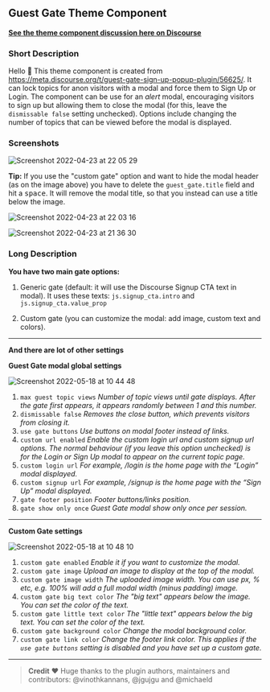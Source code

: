 ## Guest Gate Theme Component

**[See the theme component discussion here on Discourse](https://meta.discourse.org/t/guest-gate-theme-component/225107)**

### Short Description

Hello :wave: This theme component is created from https://meta.discourse.org/t/guest-gate-sign-up-popup-plugin/56625/. It can lock topics for anon visitors with a modal and force them to Sign Up or Login. The component can be use for an *alert* modal, encouraging visitors to sign up but allowing them to close the modal (for this, leave the `dismissable false` setting unchecked). Options include changing the number of topics that can be viewed before the modal is displayed.

### Screenshots

![Screenshot 2022-04-23 at 22 05 29](https://user-images.githubusercontent.com/71207900/164945247-04b20c10-51ba-4d63-a6d1-ace4ccdc6e7f.png)

**Tip:** If you use the "custom gate" option and want to hide the modal header (as on the image above) you have to delete the `guest_gate.title` field and hit a <kbd>space</kbd>. It will remove the modal title, so that you instead can use a title below the image.

![Screenshot 2022-04-23 at 22 03 16](https://user-images.githubusercontent.com/71207900/164945265-80af1181-2ab9-4a44-a1fb-73333b49d2ff.png)

![Screenshot 2022-04-23 at 21 36 30](https://user-images.githubusercontent.com/71207900/164945280-ea0cde9a-a7c3-44f5-b872-7bc9c843b213.png)

### Long Description

**You have two main gate options:**
1. Generic gate (default: it will use the Discourse Signup CTA text in modal). It uses these texts: `js.signup_cta.intro` and `js.signup_cta.value_prop`

2. Custom gate (you can customize the modal: add image, custom text and colors).

---

**And there are lot of other settings** 

**Guest Gate modal global settings**

![Screenshot 2022-05-18 at 10 44 48](https://user-images.githubusercontent.com/71207900/168998664-597cb9c9-167d-4b86-aba7-29e4ffe77bb7.png)

1. `max guest topic views`
*Number of topic views until gate displays. After the gate first appears, it appears randomly between 1 and this number.*
2. `dismissable false`
*Removes the close button, which prevents visitors from closing it.*
3. `use gate buttons`
*Use buttons on modal footer instead of links.*
4. `custom url enabled`
*Enable the custom login url and custom signup url options. The normal behaviour (if you leave this option unchecked) is for the Login or Sign Up modal to appear on the current topic page.*
5. `custom login url` 
*For example, /login is the home page with the “Login” modal displayed.*
6. `custom signup url`
*For example, /signup is the home page with the “Sign Up” modal displayed.*
7. `gate footer position`
*Footer buttons/links position.*
8. `gate show only once`
*Guest Gate modal show only once per session.*

---

**Custom Gate settings**

![Screenshot 2022-05-18 at 10 48 10](https://user-images.githubusercontent.com/71207900/168999137-9aaa1a9e-70e1-4596-8647-2877d9550e0d.png)

1. `custom gate enabled`
*Enable it if you want to customize the modal.*
2. `custom gate image`
*Upload an image to display at the top of the modal.*
3. `custom gate image width`
*The uploaded image width. You can use px, % etc, e.g. 100% will add a full modal width (minus padding) image.* 
4. `custom gate big text color`
*The "big text" appears below the image. You can set the color of the text.*
5. `custom gate little text color`
*The "little text" appears below the big text. You can set the color of the text.*
6. `custom gate background color`
*Change the modal background color.*
7. `custom gate link color`
*Change the footer link color. This applies if the `use gate buttons` setting is disabled and you have set up a custom gate.*

---

> **Credit** :heart: Huge thanks to the plugin authors, maintainers and contributors: @vinothkannans, @jgujgu and @michaeld 
